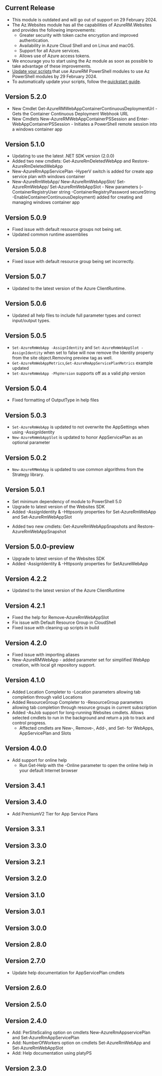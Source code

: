 ﻿<!--
    Please leave this section at the top of the change log.

    Changes for the current release should go under the section titled "Current Release", and should adhere to the following format:

    ## Current Release
    * Overview of change #1
        - Additional information about change #1
    * Overview of change #2
        - Additional information about change #2
        - Additional information about change #2
    * Overview of change #3
    * Overview of change #4
        - Additional information about change #4

    ## YYYY.MM.DD - Version X.Y.Z (Previous Release)
    * Overview of change #1
        - Additional information about change #1
-->
## Current Release
* This module is outdated and will go out of support on 29 February 2024.
* The Az.Websites module has all the capabilities of AzureRM.Websites and provides the following improvements:
    - Greater security with token cache encryption and improved authentication.
    - Availability in Azure Cloud Shell and on Linux and macOS.
    - Support for all Azure services.
    - Allows use of Azure access tokens.
* We encourage you to start using the Az module as soon as possible to take advantage of these improvements.
* [Update your scripts](https://aka.ms/azpsmigrate) that use AzureRM PowerShell modules to use Az PowerShell modules by 29 February 2024.
* To automatically update your scripts, follow the [quickstart guide](https://aka.ms/azpsmigratequick).

## Version 5.2.0
* New Cmdlet Get-AzureRMWebAppContainerContinuousDeploymentUrl - Gets the Container Continuous Deployment Webhook URL
* New Cmdlets New-AzureRMWebAppContainerPSSession and Enter-WebAppContainerPSSession  - Initiates a PowerShell remote session into a windows container app

## Version 5.1.0
* Updating to use the latest .NET SDK version (2.0.0)
* Added two new cmdlets: Get-AzureRmDeletedWebApp and Restore-AzureRmDeletedWebApp
* New-AzureRmAppServicePlan -HyperV switch is added for create app service plan with windows container
* New-AzureRmWebApp/ New-AzureRmWebAppSlot/ Set-AzureRmWebApp/ Set-AzureRmWebAppSlot - New parameters (–ContainerRegistryUser string -ContainerRegistryPassword secureString -EnableContainerContinuousDeployment) added for creating and managing windows container app

## Version 5.0.9
* Fixed issue with default resource groups not being set.
* Updated common runtime assemblies

## Version 5.0.8
* Fixed issue with default resource group being set incorrectly.

## Version 5.0.7
* Updated to the latest version of the Azure ClientRuntime.

## Version 5.0.6
* Updated all help files to include full parameter types and correct input/output types.

## Version 5.0.5
* `Set-AzureRmWebApp -AssignIdentity` and  `Set-AzureRmWebAppSlot -AssignIdentity` when set to false will now remove the Identity property from the site object.Removing preview tag as well.
* `Get-AzureRmWebAppMetrics`,`Get-AzureRmAppServicePlanMetrics` example updated
* `Set-AzureRmWebApp -PhpVersion` supports off as a valid php version

## Version 5.0.4
* Fixed formatting of OutputType in help files

## Version 5.0.3
* `Set-AzureRmWebApp` is updated to not overwrite the AppSettings when using -AssignIdentity
* `New-AzureRmWebAppSlot` is updated to honor AppServicePlan as an optional parameter

## Version 5.0.2
* `New-AzureRMWebApp` is updated to use common algorithms from the Strategy library.

## Version 5.0.1
* Set minimum dependency of module to PowerShell 5.0
* Upgrade to latest version of the Websites SDK
* Added -AssignIdentity & -Httpsonly properties for Set-AzureRmWebApp and Set-AzureRmWebAppSlot
- Added two new cmdlets: Get-AzureRmWebAppSnapshots and Restore-AzureRmWebAppSnapshot

## Version 5.0.0-preview
* Upgrade to latest version of the Websites SDK
* Added -AssignIdentity & -Httpsonly properties for SetAzureWebApp

## Version 4.2.2
* Updated to the latest version of the Azure ClientRuntime

## Version 4.2.1
* Fixed the help for Remove-AzureRmWebAppSlot
* Fix issue with Default Resource Group in CloudShell
* Fixed issue with cleaning up scripts in build

## Version 4.2.0
* Fixed issue with importing aliases
* New-AzureRMWebApp - added parameter set for simplified WebApp creation, with local git repository support.

## Version 4.1.0
* Added Location Completer to -Location parameters allowing tab completion through valid Locations
* Added ResourceGroup Completer to -ResourceGroup parameters allowing tab completion through resource groups in current subscription
* Added -AsJob support for long-running Websites cmdlets. Allows selected cmdlets to run in the background and return a job to track and control progress.
     - Affected cmdlets are New-, Remove-, Add-, and Set- for WebApps, AppServicePlan and Slots

## Version 4.0.0
* Add support for online help
    - Run Get-Help with the -Online parameter to open the online help in your default Internet browser

## Version 3.4.1

## Version 3.4.0
* Add PremiumV2 Tier for App Service Plans

## Version 3.3.1

## Version 3.3.0

## Version 3.2.1

## Version 3.2.0

## Version 3.1.0

## Version 3.0.1

## Version 3.0.0

## Version 2.8.0

## Version 2.7.0
* Update help documentation for AppServicePlan cmdlets

## Version 2.6.0

## Version 2.5.0

## Version 2.4.0
* Add: PerSiteScaling option on cmdlets New-AzureRmAppservicePlan and Set-AzureRmAppServicePlan
* Add: NumberOfWorkers option on cmdlets Set-AzureRmWebApp and Set-AzureRmWebAppSlot
* Add: Help documentation using platyPS

## Version 2.3.0